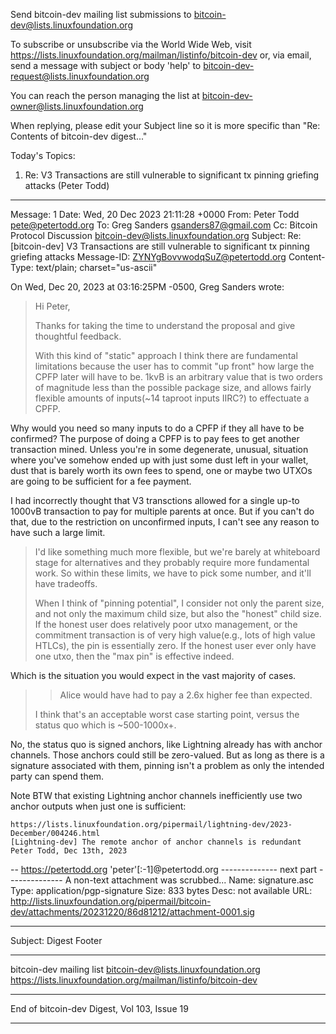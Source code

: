 Send bitcoin-dev mailing list submissions to
	bitcoin-dev@lists.linuxfoundation.org

To subscribe or unsubscribe via the World Wide Web, visit
	https://lists.linuxfoundation.org/mailman/listinfo/bitcoin-dev
or, via email, send a message with subject or body 'help' to
	bitcoin-dev-request@lists.linuxfoundation.org

You can reach the person managing the list at
	bitcoin-dev-owner@lists.linuxfoundation.org

When replying, please edit your Subject line so it is more specific
than "Re: Contents of bitcoin-dev digest..."


Today's Topics:

   1. Re: V3 Transactions are still vulnerable to significant tx
      pinning griefing attacks (Peter Todd)


----------------------------------------------------------------------

Message: 1
Date: Wed, 20 Dec 2023 21:11:28 +0000
From: Peter Todd <pete@petertodd.org>
To: Greg Sanders <gsanders87@gmail.com>
Cc: Bitcoin Protocol Discussion
	<bitcoin-dev@lists.linuxfoundation.org>
Subject: Re: [bitcoin-dev] V3 Transactions are still vulnerable to
	significant tx pinning griefing attacks
Message-ID: <ZYNYgBovvwodqSuZ@petertodd.org>
Content-Type: text/plain; charset="us-ascii"

On Wed, Dec 20, 2023 at 03:16:25PM -0500, Greg Sanders wrote:
> Hi Peter,
> 
> Thanks for taking the time to understand the proposal and give thoughtful
> feedback.
> 
> With this kind of "static" approach I think there are fundamental
> limitations because
> the user has to commit "up front" how large the CPFP later will have to be.
> 1kvB
> is an arbitrary value that is two orders of magnitude less than the
> possible package
> size, and allows fairly flexible amounts of inputs(~14 taproot inputs
> IIRC?) to effectuate a CPFP.

Why would you need so many inputs to do a CPFP if they all have to be
confirmed? The purpose of doing a CPFP is to pay fees to get another
transaction mined. Unless you're in some degenerate, unusual, situation where
you've somehow ended up with just some dust left in your wallet, dust that is
barely worth its own fees to spend, one or maybe two UTXOs are going to be
sufficient for a fee payment.

I had incorrectly thought that V3 transctions allowed for a single up-to 1000vB
transaction to pay for multiple parents at once. But if you can't do that, due
to the restriction on unconfirmed inputs, I can't see any reason to have such a
large limit.

> I'd like something much more flexible, but we're barely at whiteboard stage
> for alternatives and
> they probably require more fundamental work. So within these limits, we
> have to pick some number,
> and it'll have tradeoffs.
> 
> When I think of "pinning potential", I consider not only the parent size,
> and not
> only the maximum child size, but also the "honest" child size. If the honest
> user does relatively poor utxo management, or the commitment transaction
> is of very high value(e.g., lots of high value HTLCs), the pin is
> essentially zero.
> If the honest user ever only have one utxo, then the "max pin" is effective
> indeed.

Which is the situation you would expect in the vast majority of cases.

> > Alice would have had to pay a 2.6x higher fee than
> expected.
> 
> I think that's an acceptable worst case starting point, versus the status
> quo which is ~500-1000x+.

No, the status quo is signed anchors, like Lightning already has with anchor
channels. Those anchors could still be zero-valued. But as long as there is a
signature associated with them, pinning isn't a problem as only the intended
party can spend them.

Note BTW that existing Lightning anchor channels inefficiently use two anchor
outputs when just one is sufficient:

    https://lists.linuxfoundation.org/pipermail/lightning-dev/2023-December/004246.html
    [Lightning-dev] The remote anchor of anchor channels is redundant
    Peter Todd, Dec 13th, 2023

-- 
https://petertodd.org 'peter'[:-1]@petertodd.org
-------------- next part --------------
A non-text attachment was scrubbed...
Name: signature.asc
Type: application/pgp-signature
Size: 833 bytes
Desc: not available
URL: <http://lists.linuxfoundation.org/pipermail/bitcoin-dev/attachments/20231220/86d81212/attachment-0001.sig>

------------------------------

Subject: Digest Footer

_______________________________________________
bitcoin-dev mailing list
bitcoin-dev@lists.linuxfoundation.org
https://lists.linuxfoundation.org/mailman/listinfo/bitcoin-dev


------------------------------

End of bitcoin-dev Digest, Vol 103, Issue 19
********************************************
